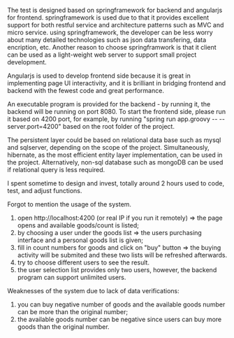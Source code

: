 The test is designed based on springframework for backend and angularjs for frontend.
springframework is used due to that it provides excellent support for both restful service and architecture patterns such as MVC and micro service.
using springframework, the developer can be less worry about many detailed technologies such as json data transfering, data encription, etc.
Another reason to choose springframwork is that it client can be used as a light-weight web server to support small project development.

Angularjs is used to develop frontend side because it is great in implementing page UI interactivity, and it is brilliant in bridging frontend and backend with the fewest code and great performance.

An executable program is provided for the backend - by running it, the backend will be running on port 8080.
To start the frontend side, please run it based on 4200 port, for example, by running "spring run app.groovy -- --server.port=4200" based on the root folder of the project.

The persistent layer could be based on relational data base such as mysql and sqlserver, depending on the scope of the project. Simultaneously, hibernate, as the most efficient entity layer implementation, can be used in the project.
Alternatively, non-sql database such as mongoDB can be used if relational query is less required.

I spent sometime to design and invest, totally around 2 hours used to code, test, and adjust functions. 

Forgot to mention the usage of the system.
1. open http://localhost:4200 (or real IP if you run it remotely) => the page opens and available goods/count is listed;
2. by choosing a user under the goods list => the users purchasing interface and a personal goods list is given;
3. fill in count numbers for goods and click on "buy" button => the buying activity will be submited and these two lists will be refreshed afterwards.
4. try to choose different users to see the result.
5. the user selection list provides only two users, however, the backend program can support unlimited users.

Weaknesses of the system due to lack of data verifications:
1. you can buy negative number of goods and the available goods number can be more than the original number;
2. the available goods number can be negative since users can buy more goods than the original number.
